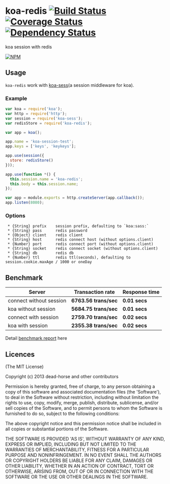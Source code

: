 koa-redis [![Build Status](https://secure.travis-ci.org/dead-horse/koa-redis.png)](http://travis-ci.org/dead-horse/koa-redis) [![Coverage Status](https://coveralls.io/repos/dead-horse/koa-redis/badge.png)](https://coveralls.io/r/dead-horse/koa-redis) [![Dependency Status](https://gemnasium.com/dead-horse/koa-redis.png)](https://gemnasium.com/dead-horse/koa-redis)
=========

koa session with redis

[![NPM](https://nodei.co/npm/koa-redis.png?downloads=true)](https://nodei.co/npm/koa-redis/)

## Usage  

`koa-redis` work with [koa-sess](https://npmjs.org/package/koa-sess)(a session middleware for koa).

### Example

```javascript
var koa = require('koa');
var http = require('http');
var session = require('koa-sess');
var redisStore = require('koa-redis');

var app = koa();

app.name = 'koa-session-test';
app.keys = ['keys', 'keykeys'];

app.use(session({
  store: redisStore()
}));

app.use(function *() {
  this.session.name = 'koa-redis';
  this.body = this.session.name;
});

var app = module.exports = http.createServer(app.callback());
app.listen(8080);
```

### Options

```
 * {String} prefix    session prefix, defaulting to `koa:sass:`
 * {String} pass      redis password
 * {Object} client    redis client
 * {String} host      redis connect host (without options.client)
 * {Number} port      redis connect port (without options.client)
 * {String} socket    redis connect socket (without options.client)
 * {String} db        redis db
 * {Number} ttl       redis ttl(seconds), defaulting to session.cookie.maxAge / 1000 or oneDay
```

## Benchmark  

|Server|Transaction rate|Response time|
|------|----------------|-------------|
|connect without session|**6763.56 trans/sec**|**0.01 secs**|
|koa without session|**5684.75 trans/sec**|**0.01 secs**|
|connect with session|**2759.70 trans/sec**|**0.02 secs**|
|koa with session|**2355.38 trans/sec**|**0.02 secs**|

Detail [benchmark report](https://github.com/dead-horse/koa-redis/tree/master/benchmark) here

## Licences
(The MIT License)

Copyright (c) 2013 dead-horse and other contributors

Permission is hereby granted, free of charge, to any person obtaining a copy of this software and associated documentation files (the 'Software'), to deal in the Software without restriction, including without limitation the rights to use, copy, modify, merge, publish, distribute, sublicense, and/or sell copies of the Software, and to permit persons to whom the Software is furnished to do so, subject to the following conditions:

The above copyright notice and this permission notice shall be included in all copies or substantial portions of the Software.

THE SOFTWARE IS PROVIDED 'AS IS', WITHOUT WARRANTY OF ANY KIND, EXPRESS OR IMPLIED, INCLUDING BUT NOT LIMITED TO THE WARRANTIES OF MERCHANTABILITY, FITNESS FOR A PARTICULAR PURPOSE AND NONINFRINGEMENT. IN NO EVENT SHALL THE AUTHORS OR COPYRIGHT HOLDERS BE LIABLE FOR ANY CLAIM, DAMAGES OR OTHER LIABILITY, WHETHER IN AN ACTION OF CONTRACT, TORT OR OTHERWISE, ARISING FROM, OUT OF OR IN CONNECTION WITH THE SOFTWARE OR THE USE OR OTHER DEALINGS IN THE SOFTWARE.
